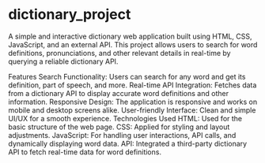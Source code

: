 # dictionary_project
A simple and interactive dictionary web application built using HTML, CSS, JavaScript, and an external API. This project allows users to search for word definitions, pronunciations, and other relevant details in real-time by querying a reliable dictionary API.

Features
Search Functionality: Users can search for any word and get its definition, part of speech, and more.
Real-time API Integration: Fetches data from a dictionary API to display accurate word definitions and other information.
Responsive Design: The application is responsive and works on mobile and desktop screens alike.
User-friendly Interface: Clean and simple UI/UX for a smooth experience.
Technologies Used
HTML: Used for the basic structure of the web page.
CSS: Applied for styling and layout adjustments.
JavaScript: For handling user interactions, API calls, and dynamically displaying word data.
API: Integrated a third-party dictionary API to fetch real-time data for word definitions.
